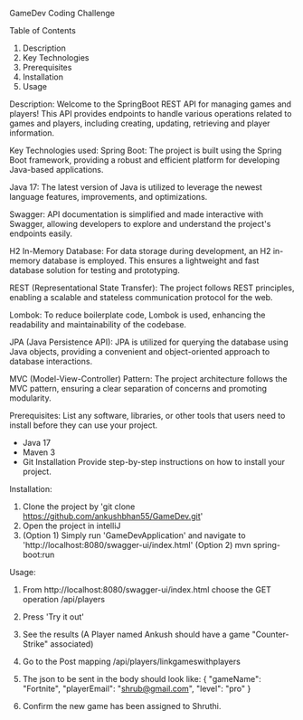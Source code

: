 GameDev Coding Challenge

Table of Contents
1. Description
2. Key Technologies
3. Prerequisites
4. Installation
5. Usage


Description:
Welcome to the SpringBoot REST API for managing games and players! This API provides endpoints to handle various operations related to games and players, including creating, updating, retrieving and player information.

Key Technologies used:
Spring Boot: The project is built using the Spring Boot framework, providing a robust and efficient platform for developing Java-based applications.

Java 17: The latest version of Java is utilized to leverage the newest language features, improvements, and optimizations.

Swagger: API documentation is simplified and made interactive with Swagger, allowing developers to explore and understand the project's endpoints easily.

H2 In-Memory Database: For data storage during development, an H2 in-memory database is employed. This ensures a lightweight and fast database solution for testing and prototyping.

REST (Representational State Transfer): The project follows REST principles, enabling a scalable and stateless communication protocol for the web.

Lombok: To reduce boilerplate code, Lombok is used, enhancing the readability and maintainability of the codebase.

JPA (Java Persistence API): JPA is utilized for querying the database using Java objects, providing a convenient and object-oriented approach to database interactions.

MVC (Model-View-Controller) Pattern: The project architecture follows the MVC pattern, ensuring a clear separation of concerns and promoting modularity.


Prerequisites:
List any software, libraries, or other tools that users need to install before they can use your project.
- Java 17
- Maven 3
- Git
  Installation
  Provide step-by-step instructions on how to install your project.

Installation:
1. Clone the project by 'git clone https://github.com/ankushbhan55/GameDev.git'
2. Open the project in intelliJ
3. (Option 1) Simply run 'GameDevApplication' and navigate to 'http://localhost:8080/swagger-ui/index.html'
   (Option 2) mvn spring-boot:run


Usage:
1. From http://localhost:8080/swagger-ui/index.html choose the GET operation /api/players
2. Press 'Try it out'
3. See the results (A Player named Ankush should have a game "Counter-Strike" associated)
4. Go to the Post mapping /api/players/linkgameswithplayers
5. The json to be sent in the body should look like: 
      {
      "gameName": "Fortnite",
      "playerEmail": "shrub@gmail.com",
      "level": "pro"
      }

6. Confirm the new game has been assigned to Shruthi.

